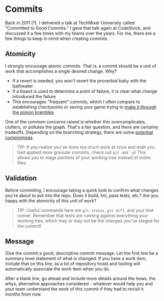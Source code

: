 # Commits

Back in 2011 (?), I delivered a talk at TechMixer University called "Committed to Good Commits." I gave that talk again at CodeStock, and discussed it a few times with my teams over the years. For me, there are a few things to keep in mind when creating commits.

## Atomicity

I strongly encourage atomic commits. That is, a commit should be a unit of work that accomplishes a single desired change. Why?

- If a revert is needed, you won't revert the proverbial baby with the bathwater
- If a bisect is used to determine a point of failure, it is clear what change introduced the failure
- This encourages "frequent" commits, which I often compare to establishing checkpoints or saving your game trying to [make it through the poison brambles](http://www.uhs-hints.com/uhsweb/hints/kq2/32.php)

One of the common concerns raised is whether this overcomplicates, clutters, or pollutes the graph. That's a fair question, and there are certainly tradeoffs. Depending on the branching strategy, there are some [potential compromises](./atomic-compromises.md).

> TIP: If you realize you've done too much work at once and wish you had applied more granular commits, check out `git add -p`! This allows you to stage *portions* of your working tree instead of entire files.

## Validation

Before commiting, I encourage taking a quick look to confirm what changes you're about to put into the repo. Does it build, lint, pass tests, etc.? Are you happy with the atomicity of this unit of work?

> TIP: Useful commands here are `git status`, `git diff`, and your test runner. Remember that tests are running against everything your working tree, which may or may not be the changes you've staged for the commit!

## Message

Give the commit a good, descriptive commit message. Let the first line be a summary level statement of what is changed. If you have a work item, include that on this line, as a lot of repository hosts and tooling will automatically associate the work item when you do.

After a blank line, go ahead and include more details around the hows, the whys, alternative approaches considered - whatever would help you and your team understand the work of this commit if they had to revisit it months from now.